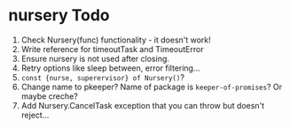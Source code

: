 # nursery Todo

1. Check Nursery(func) functionality - it doesn't work!
1. Write reference for timeoutTask and TimeoutError
1. Ensure nursery is not used after closing.
1. Retry options like sleep between, error filtering...
1. `const {nurse, superervisor} of Nursery()`?
1. Change name to pkeeper? Name of package is `keeper-of-promises`? Or maybe creche?
1. Add Nursery.CancelTask exception that you can throw but doesn't reject...

